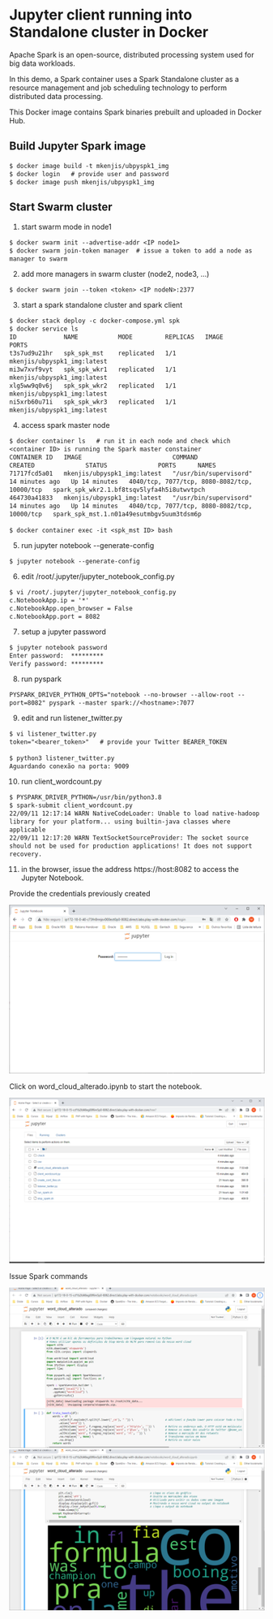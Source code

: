 # Jupyter client running into Standalone cluster in Docker

Apache Spark is an open-source, distributed processing system used for big data workloads.

In this demo, a Spark container uses a Spark Standalone cluster as a resource management and job scheduling technology to perform distributed data processing.

This Docker image contains Spark binaries prebuilt and uploaded in Docker Hub.

## Build Jupyter Spark image
```shell
$ docker image build -t mkenjis/ubpyspk1_img
$ docker login   # provide user and password
$ docker image push mkenjis/ubpyspk1_img
```

## Start Swarm cluster

1. start swarm mode in node1
```shell
$ docker swarm init --advertise-addr <IP node1>
$ docker swarm join-token manager  # issue a token to add a node as manager to swarm
```

2. add more managers in swarm cluster (node2, node3, ...)
```shell
$ docker swarm join --token <token> <IP nodeN>:2377
```

3. start a spark standalone cluster and spark client
```shell
$ docker stack deploy -c docker-compose.yml spk
$ docker service ls
ID             NAME           MODE         REPLICAS   IMAGE                             PORTS
t3s7ud9u21hr   spk_spk_mst    replicated   1/1        mkenjis/ubpyspk1_img:latest   
mi3w7xvf9vyt   spk_spk_wkr1   replicated   1/1        mkenjis/ubpyspk1_img:latest   
xlg5ww9q0v6j   spk_spk_wkr2   replicated   1/1        mkenjis/ubpyspk1_img:latest   
ni5xrb60u71i   spk_spk_wkr3   replicated   1/1        mkenjis/ubpyspk1_img:latest
```

4. access spark master node
```shell
$ docker container ls   # run it in each node and check which <container ID> is running the Spark master constainer
CONTAINER ID   IMAGE                         COMMAND                  CREATED              STATUS              PORTS      NAMES
71717fcd5a01   mkenjis/ubpyspk1_img:latest   "/usr/bin/supervisord"   14 minutes ago   Up 14 minutes   4040/tcp, 7077/tcp, 8080-8082/tcp, 10000/tcp   spark_spk_wkr2.1.bf8tsqv5lyfa4h5i8utwvtpch
464730a41833   mkenjis/ubpyspk1_img:latest   "/usr/bin/supervisord"   14 minutes ago   Up 14 minutes   4040/tcp, 7077/tcp, 8080-8082/tcp, 10000/tcp   spark_spk_mst.1.n01a49esutmbgv5uum3tdsm6p

$ docker container exec -it <spk_mst ID> bash
```

5. run jupyter notebook --generate-config
```shell
$ jupyter notebook --generate-config
```

6. edit /root/.jupyter/jupyter_notebook_config.py
```shell
$ vi /root/.jupyter/jupyter_notebook_config.py
c.NotebookApp.ip = '*'
c.NotebookApp.open_browser = False
c.NotebookApp.port = 8082
```

7. setup a jupyter password
```shell
$ jupyter notebook password
Enter password:  *********
Verify password: *********
```

8. run pyspark
```shell
PYSPARK_DRIVER_PYTHON_OPTS="notebook --no-browser --allow-root --port=8082" pyspark --master spark://<hostname>:7077
```

9. edit and run listener_twitter.py
```shell
$ vi listener_twitter.py
token="<bearer_token>"   # provide your Twitter BEARER_TOKEN

$ python3 listener_twitter.py
Aguardando conexão na porta: 9009
```

10. run client_wordcount.py
```shell
$ PYSPARK_DRIVER_PYTHON=/usr/bin/python3.8
$ spark-submit client_wordcount.py
22/09/11 12:17:14 WARN NativeCodeLoader: Unable to load native-hadoop library for your platform... using builtin-java classes where applicable
22/09/11 12:17:20 WARN TextSocketSourceProvider: The socket source should not be used for production applications! It does not support recovery.
```

11. in the browser, issue the address https://host:8082 to access the Jupyter Notebook.

Provide the credentials previously created

![JUPYTER home](docs/jupyter-login.png)

Click on word_cloud_alterado.ipynb to start the notebook.

![JUPYTER home](docs/jupyter-python-notebook.png)

Issue Spark commands

![JUPYTER home](docs/jupyter-python-spark.png)
![JUPYTER home](docs/jupyter-python-spark_1.png)
